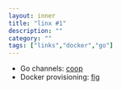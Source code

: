 ```yaml
---
layout: inner
title: "linx #1"
description: ""
category: ""
tags: ["links","docker","go"]
---
```

* Go channels: [coop](https://github.com/rakyll/coop)
* Docker provisioning: [fig](http://orchardup.github.io/fig/)

